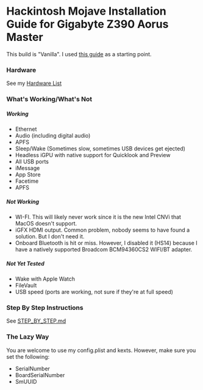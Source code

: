 # Hackintosh Mojave Installation Guide for Gigabyte Z390 Aorus Master

This build is "Vanilla". I used [this guide](https://hackintosh.gitbook.io/-r-hackintosh-vanilla-desktop-guide/) as a starting point.

### Hardware

See my [Hardware List](HARDWARE.md)


### What's Working/What's Not

##### Working
- Ethernet
- Audio (including digital audio)
- APFS
- Sleep/Wake (Sometimes slow, sometimes USB devices get ejected)
- Headless iGPU with native support for Quicklook and Preview
- All USB ports
- iMessage
- App Store
- Facetime
- APFS

##### Not Working
- WI-FI. This will likely never work since it is the new Intel CNVi that MacOS doesn't support.
- iGFX HDMI output. Common problem, nobody seems to have found a solution. But I don't need it.
- Onboard Bluetooth is hit or miss. However, I disabled it (HS14) because I have a natively supported Broadcom BCM94360CS2 WIFI/BT adapter.

##### Not Yet Tested
- Wake with Apple Watch
- FileVault
- USB speed (ports are working, not sure if they're at full speed)


### Step By Step Instructions

See [STEP_BY_STEP.md](STEP_BY_STEP.md)


### The Lazy Way

You are welcome to use my config.plist and kexts. However, make sure you set the following:

- SerialNumber
- BoardSerialNumber
- SmUUID
